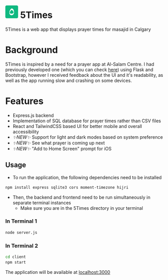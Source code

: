 # <img src="client/public//android-chrome-192x192.png" width="40px"> 5Times
5Times is a web app that displays prayer times for masajid in Calgary

# Background
5Times is inspired by a need for a prayer app at Al-Salam Centre. I had previously developed one (which you can check [here](https://github.com/fizzlewiththesizzle/alsalamPrayerTimes)) using Flask and Bootstrap, however I received feedback about the UI and it's readability, as well as the app running slow and crashing on some devices. 

# Features
* Express.js backend
* Implementation of SQL database for prayer times rather than CSV files
* React and TailwindCSS based UI for better mobile and overall accessibility
* *✨NEW✨* Support for light and dark modes based on system preference
* *✨NEW✨* See what prayer is coming up next
* *✨NEW✨* "Add to Home Screen" prompt for iOS

## Usage
* To run the application, the following dependencies need to be installed

```bash
npm install express sqlite3 cors moment-timezone hijri
```
* Then, the backend and frontend need to be run simultaneously in separate terminal instances
  * Make sure you are in the 5Times directory in your terminal
### In Terminal 1
```bash
node server.js
```

### In Terminal 2
```bash
cd client
npm start
```

The application will be available at [localhost:3000](http://localhost:3000)
